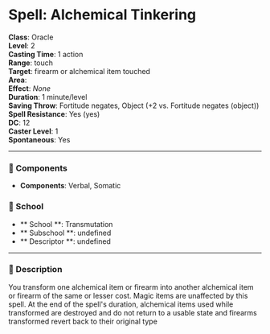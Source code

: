 
# Spell: Alchemical Tinkering
**Class**: Oracle  
**Level**: 2  
**Casting Time**: 1 action  
**Range**: touch  
**Target**: firearm or alchemical item touched  
**Area**:   
**Effect**: _None_  
**Duration**: 1 minute/level  
**Saving Throw**: Fortitude negates, Object (+2 vs. Fortitude negates (object))  
**Spell Resistance**: Yes (yes)  
**DC**: 12  
**Caster Level**: 1  
**Spontaneous**: Yes

---

### 🔮 Components
- **Components**: Verbal, Somatic

### 🏫 School
- ** School **: Transmutation
- ** Subschool **: undefined
- ** Descriptor **: undefined
---

### 📜 Description
You transform one alchemical item or firearm into another alchemical item or firearm of the same or lesser cost. Magic items are unaffected by this spell. At the end of the spell's duration, alchemical items used while transformed are destroyed and do not return to a usable state and firearms transformed revert back to their original type
